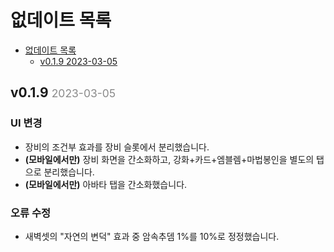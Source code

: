 <style>
.date {
  font-size:smaller;
  font-weight: lighter;
  opacity:0.5;
}
</style>

# 없데이트 목록

- [없데이트 목록](#없데이트-목록)
  - [v0.1.9 2023-03-05](#v019-2023-03-05)

## v0.1.9 <span class="date">2023-03-05</span>

### UI 변경 <!-- omit from toc -->

- 장비의 조건부 효과를 장비 슬롯에서 분리했습니다.
- **(모바일에서만)** 장비 화면을 간소화하고, 강화+카드+엠블렘+마법봉인을 별도의 탭으로 분리했습니다.
- **(모바일에서만)** 아바타 탭을 간소화했습니다.

### 오류 수정 <!-- omit from toc -->

- 새벽셋의 "자연의 변덕" 효과 중 암속추뎀 1%를 10%로 정정했습니다. 

